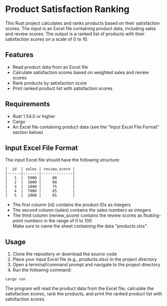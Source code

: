 # Product Satisfaction Ranking

This Rust project calculates and ranks products based on their satisfaction scores. The input is an Excel file containing product data, including sales and review scores. The output is a ranked list of products with their satisfaction scores on a scale of 0 to 10.


## Features

* Read product data from an Excel file
* Calculate satisfaction scores based on weighted sales and review scores
* Rank products by satisfaction score
* Print ranked product list with satisfaction scores

## Requirements

- Rust 1.54.0 or higher
- Cargo
- An Excel file containing product data (see the "Input Excel File Format" section below)

## Input Excel File Format

The input Excel file should have the following structure:
```
|  id  | sales | review_score |
|------|-------|--------------|
|   1  |  5000 |     80       |
|   2  |  3000 |     90       |
|   3  |  1000 |     75       |
|   4  |  7000 |     85       |
|   5  |  2000 |     65       |
```
- The first column (id) contains the product IDs as integers
- The second column (sales) contains the sales numbers as integers
- The third column (review_score) contains the review scores as floating-point numbers in the range of 0 to 100  
Make sure to name the sheet containing the data "products.xlsx".
## Usage

1. Clone the repository or download the source code
2. Place your input Excel file (e.g., products.xlsx) in the project directory
3. Open a terminal/command prompt and navigate to the project directory
4. Run the following command:
```
cargo run
```
The program will read the product data from the Excel file, calculate the satisfaction scores, rank the products, and print the ranked product list with satisfaction scores.

